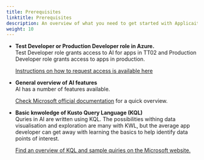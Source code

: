 ```yaml
---
title: Prerequisites
linktitle: Prerequisites
description: An overview of what you need to get started with Applicaiton Insights for Altinn Apps.
weight: 10
---
```


- **Test Developer or Production Developer role in Azure.**    
    Test Developer role grants access to AI for apps in TT02 and Production Developer role grants access to apps in production. 

    [Instructions on how to request access is available here](http://localhost:1313/app/getting-started/access-management/apps/#tilgang-til-logger-og-hemmeligheter)

- **General overview of AI features**    
    AI has a number of features available. 

    [Check Microsoft official documentation](https://learn.microsoft.com/en-us/azure/azure-monitor/app/app-insights-overview?tabs=net)
    for a quick overview.
  
- **Basic knwoledge of Kusto Query Language (KQL)**    
    Quries in AI are written using KQL. The possibilities withing data visualisation and exploration are many with KWL,
    but the average app developer can get away with learning the basics to help identify data points of interest. 

    [Find an overview of KQL and sample quiries on the Microsoft website.](https://learn.microsoft.com/en-us/azure/data-explorer/kusto/query/)



